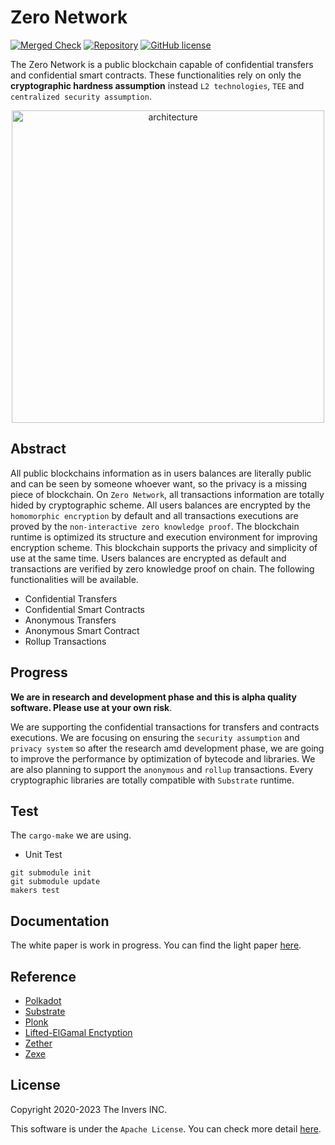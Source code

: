 # Zero Network
[![Merged Check](https://github.com/zero-network/zero/actions/workflows/merged.yml/badge.svg)](https://github.com/zero-network/zero/actions/workflows/merged.yml) [![Repository](https://img.shields.io/badge/github-zero-blueviolet?logo=github)](https://github.com/zero-network/zero) [![GitHub license](https://img.shields.io/badge/license-GPL3%2FApache2-blue)](#LICENSE)  

The Zero Network is a public blockchain capable of confidential transfers and confidential smart contracts. These functionalities rely on only the **cryptographic hardness assumption** instead `L2 technologies`, `TEE` and `centralized security assumption`.

<div align="center">
    <img width="500" alt="architecture" src="https://user-images.githubusercontent.com/39494661/163749008-3ad6fa47-9771-419b-98de-7a85cedaa2c7.jpg">
</div>

## Abstract
All public blockchains information as in users balances are literally public and can be seen by someone whoever want, so the privacy is a missing piece of blockchain. On `Zero Network`, all transactions information are totally hided by cryptographic scheme. All users balances are encrypted by the `homomorphic encryption` by default and all transactions executions are proved by the `non-interactive zero knowledge proof`. The blockchain runtime is optimized its structure and execution environment for improving encryption scheme. This blockchain supports the privacy and simplicity of use at the same time. Users balances are encrypted as default and transactions are verified by zero knowledge proof on chain. The following functionalities will be available.

- Confidential Transfers
- Confidential Smart Contracts
- Anonymous Transfers
- Anonymous Smart Contract
- Rollup Transactions

## Progress
**We are in research and development phase and this is alpha quality software. Please use at your own risk**.

We are supporting the confidential transactions for transfers and contracts executions. We are focusing on ensuring the `security assumption` and `privacy system` so after the research amd development phase, we are going to improve the performance by optimization of bytecode and libraries. We are also planning to support the `anonymous` and `rollup` transactions. Every cryptographic libraries are totally compatible with `Substrate` runtime.

## Test
The `cargo-make` we are using.

- Unit Test
```
git submodule init
git submodule update
makers test
```

## Documentation

The white paper is work in progress. You can find the light paper [here](https://zero-network.github.io/).

## Reference

- [Polkadot](https://polkadot.network/)
- [Substrate](https://substrate.io/)
- [Plonk](https://eprint.iacr.org/2019/953.pdf)
- [Lifted-ElGamal Enctyption](https://github.com/herumi/mcl/blob/master/misc/she/she.pdf)
- [Zether](https://crypto.stanford.edu/~buenz/papers/zether.pdf)
- [Zexe](https://eprint.iacr.org/2018/962.pdf)

## License
Copyright 2020-2023 The Invers INC.

This software is under the `Apache License`.
You can check more detail [here](./LICENSE).
